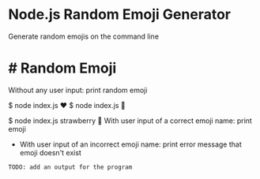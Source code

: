 # Node.js Random Emoji Generator

Generate random emojis on the command line

# # Random Emoji

Without any user input: print random emoji

$ node index.js
❤️
$ node index.js
🍎

$ node index.js strawberry
🍓
With user input of a correct emoji name: print emoji

- With user input of an incorrect emoji name: print error message that emoji doesn't exist

```bash
TODO: add an output for the program
```
